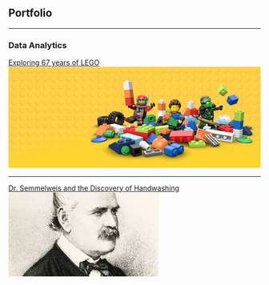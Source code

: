## Portfolio

---

### Data Analytics  

[Exploring 67 years of LEGO](/notebook.html)
<img src="images/lego-bricks.jpeg?raw=true"/>

---
[Dr. Semmelweis and the Discovery of Handwashing](/handwashing.html)
<img src="images/dr semmelweis.jpg?raw=true"/>



